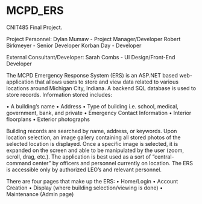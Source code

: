 # MCPD_ERS

CNIT485 Final Project.

Project Personnel:
Dylan Mumaw - Project Manager/Developer
Robert Birkmeyer - Senior Developer
Korban Day - Developer

External Consultant/Developer:
Sarah Combs - UI Design/Front-End Developer

The MCPD Emergency Response System (ERS) is an ASP.NET based web-application that allows users to store and view data related to various locations around Michigan City, Indiana. A backend SQL database is used to store records. Information stored includes:

•	A building’s name
•	Address
•	Type of building i.e. school, medical, government, bank, and private
•	Emergency Contact Information
•	Interior floorplans
•	Exterior photographs

Building records are searched by name, address, or keywords. Upon location selection, an image gallery containing all stored photos of the selected location is displayed. Once a specific image is selected, it is expanded on the screen and able to be manipulated by the user (zoom, scroll, drag, etc.). The application is best used as a sort of “central-command center” by officers and personnel currently on location. The ERS is accessible only by authorized LEO’s and relevant personnel. 

There are four pages that make up the ERS:
•	Home/Login
•	Account Creation
•	Display (where building selection/viewing is done)
•	Maintenance (Admin page)

